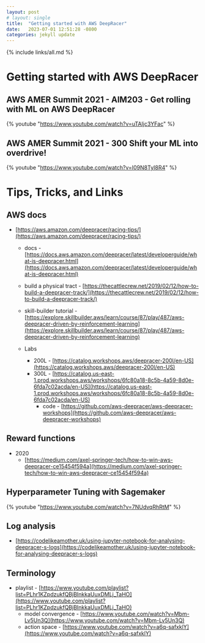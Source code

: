 ```yaml
---
layout: post
# layout: single
title:  "Getting started with AWS DeepRacer"
date:   2023-07-01 12:51:28 -0800
categories: jekyll update
---
```


{% include links/all.md %}


# Getting started with AWS DeepRacer

## AWS AMER Summit 2021 - AIM203 - Get rolling with ML on AWS DeepRacer

 {% youtube "https://www.youtube.com/watch?v=uTAIjc3YFac" %}

## AWS AMER Summit 2021 - 300 Shift your ML into overdrive! 

 {% youtube "https://www.youtube.com/watch?v=I09N8TyI8R4" %}


# Tips, Tricks, and Links 

## AWS docs

 * [https://aws.amazon.com/deepracer/racing-tips/](https://aws.amazon.com/deepracer/racing-tips/)
   * docs - [https://docs.aws.amazon.com/deepracer/latest/developerguide/what-is-deepracer.html](https://docs.aws.amazon.com/deepracer/latest/developerguide/what-is-deepracer.html)

   * build a physical tract - [https://thecattlecrew.net/2019/02/12/how-to-build-a-deepracer-track/](https://thecattlecrew.net/2019/02/12/how-to-build-a-deepracer-track/)
   * skill-builder tutorial - [https://explore.skillbuilder.aws/learn/course/87/play/487/aws-deepracer-driven-by-reinforcement-learning](https://explore.skillbuilder.aws/learn/course/87/play/487/aws-deepracer-driven-by-reinforcement-learning)
   * Labs
     * 200L - [https://catalog.workshops.aws/deepracer-200l/en-US](https://catalog.workshops.aws/deepracer-200l/en-US)
     * 300L - [https://catalog.us-east-1.prod.workshops.aws/workshops/6fc80a18-8c5b-4a59-8d0e-6fda7c02acda/en-US](https://catalog.us-east-1.prod.workshops.aws/workshops/6fc80a18-8c5b-4a59-8d0e-6fda7c02acda/en-US)
       * code - [https://github.com/aws-deepracer/aws-deepracer-workshops](https://github.com/aws-deepracer/aws-deepracer-workshops)

## Reward functions

 * 2020
   * [https://medium.com/axel-springer-tech/how-to-win-aws-deepracer-ce15454f594a](https://medium.com/axel-springer-tech/how-to-win-aws-deepracer-ce15454f594a)

## Hyperparameter Tuning with Sagemaker

 {% youtube "https://www.youtube.com/watch?v=7NUdvqRhRtM" %}

## Log analysis

 * [https://codelikeamother.uk/using-jupyter-notebook-for-analysing-deepracer-s-logs](https://codelikeamother.uk/using-jupyter-notebook-for-analysing-deepracer-s-logs)

## Terminology

 * playlist - [https://www.youtube.com/playlist?list=PLhr1KZpdzukfQBjBInkkaUuxDMLj_TaHO](https://www.youtube.com/playlist?list=PLhr1KZpdzukfQBjBInkkaUuxDMLj_TaHO)
   * model convergence - [https://www.youtube.com/watch?v=Mbm-Lv5Un3Q](https://www.youtube.com/watch?v=Mbm-Lv5Un3Q)
   * action space - [https://www.youtube.com/watch?v=a6q-safxklY](https://www.youtube.com/watch?v=a6q-safxklY)
